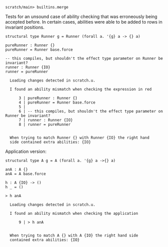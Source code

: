 ``` ucm :hide
scratch/main> builtins.merge
```

Tests for an unsound case of ability checking that was erroneously being
accepted before. In certain cases, abilities were able to be added to rows in
invariant positions.

``` unison :error
structural type Runner g = Runner (forall a. '{g} a -> {} a)

pureRunner : Runner {}
pureRunner = Runner base.force

-- this compiles, but shouldn't the effect type parameter on Runner be invariant?
runner : Runner {IO}
runner = pureRunner
```

``` ucm :added-by-ucm
  Loading changes detected in scratch.u.

  I found an ability mismatch when checking the expression in red

      3 | pureRunner : Runner {}
      4 | pureRunner = Runner base.force
      5 | 
      6 | -- this compiles, but shouldn't the effect type parameter on Runner be invariant?
      7 | runner : Runner {IO}
      8 | runner = pureRunner


  When trying to match Runner {} with Runner {IO} the right hand
  side contained extra abilities: {IO}

```

Application version:

``` unison :error
structural type A g = A (forall a. '{g} a ->{} a)

anA : A {}
anA = A base.force

h : A {IO} -> ()
h _ = ()

> h anA
```

``` ucm :added-by-ucm
  Loading changes detected in scratch.u.

  I found an ability mismatch when checking the application

      9 | > h anA


  When trying to match A {} with A {IO} the right hand side
  contained extra abilities: {IO}

```
